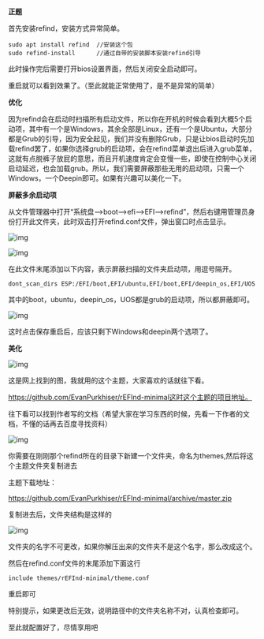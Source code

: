 **正题**

首先安装refind，安装方式异常简单。

```
sudo apt install refind  //安装这个包
sudo refind-install      //通过自带的安装脚本安装refind引导
```

此时操作完后需要打开bios设置界面，然后关闭安全启动即可。

重启就可以看到效果了。（至此就能正常使用了，是不是异常的简单）

**优化**

因为refind会在启动时扫描所有启动文件，所以你在开机的时候会看到大概5个启动项，其中有一个是Windows，其余全部是Linux，还有一个是Ubuntu，大部分都是Grub的引导，因为安全起见，我们并没有删除Grub，只是让bios启动时先加载refind罢了，如果你选择grub的启动项，会在refind菜单退出后进入grub菜单，这就有点脱裤子放屁的意思，而且开机速度肯定会变慢一些，即使在控制中心关闭启动延迟，也会加载grub。所以，我们需要屏蔽那些无用的启动项，只需一个Windows，一个Deepin即可。如果有兴趣可以美化一下。

**屏蔽多余启动项**

从文件管理器中打开“系统盘-->boot-->efi-->EFI-->refind”，然后右键用管理员身份打开此文件夹，此时双击打开refind.conf文件，弹出窗口时点击显示。

![img](https://bbs.deepin.org/api/v1/thread/down_image?file_path=202011131347056413_thread_KaSQEDpqiGu.png)

![img](https://bbs.deepin.org/api/v1/thread/down_image?file_path=202011131347323090_thread_Rk51ozuTqbT.png)

在此文件末尾添加以下内容，表示屏蔽扫描的文件夹启动项，用逗号隔开。

```
dont_scan_dirs ESP:/EFI/boot,EFI/ubuntu,EFI/boot,EFI/deepin_os,EFI/UOS
```

其中的boot，ubuntu，deepin_os，UOS都是grub的启动项，所以都屏蔽即可。

![img](https://bbs.deepin.org/api/v1/thread/down_image?file_path=202011131349305194_thread_RKK9DPPKdsw.png)

这时点击保存重启后，应该只剩下Windows和deepin两个选项了。

**美化**

![img](https://bbs.deepin.org/api/v1/thread/down_image?file_path=202011131447504078_thread_pX3sEhBDxiD.jpg)

这是网上找到的图，我就用的这个主题，大家喜欢的话就往下看。

https://github.com/EvanPurkhiser/rEFInd-minimal这时这个主题的项目地址。

往下看可以找到作者写的文档（希望大家在学习东西的时候，先看一下作者的文档，不懂的话再去百度寻找资料）

![img](https://bbs.deepin.org/api/v1/thread/down_image?file_path=20201113135642563_thread_lKkWmCcxdrW.png)



你需要在刚刚那个refind所在的目录下新建一个文件夹，命名为themes,然后将这个主题文件夹复制进去

主题下载地址：

https://github.com/EvanPurkhiser/rEFInd-minimal/archive/master.zip

复制进去后，文件夹结构是这样的

![img](https://bbs.deepin.org/api/v1/thread/down_image?file_path=202011131402162433_thread_jag6w9WFbf6.png)

文件夹的名字不可更改，如果你解压出来的文件夹不是这个名字，那么改成这个。

然后在refind.conf文件的末尾添加下面这行

```
include themes/rEFInd-minimal/theme.conf
```

重启即可

特别提示，如果更改后无效，说明路径中的文件夹名称不对，认真检查即可。

至此就配置好了，尽情享用吧